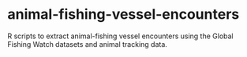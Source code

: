# animal-fishing-vessel-encounters
R scripts to extract animal-fishing vessel encounters using the Global Fishing Watch datasets and animal tracking data. 
